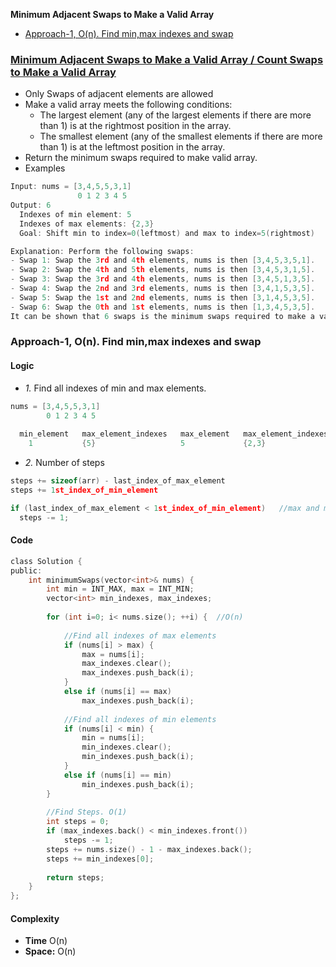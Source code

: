 **Minimum Adjacent Swaps to Make a Valid Array**
- [Approach-1, O(n). Find min,max indexes and swap](#a1)

### [Minimum Adjacent Swaps to Make a Valid Array / Count Swaps to Make a Valid Array](https://leetcode.com/problems/minimum-adjacent-swaps-to-make-a-valid-array/)
- Only Swaps of adjacent elements are allowed
- Make a valid array meets the following conditions:
  - The largest element (any of the largest elements if there are more than 1) is at the rightmost position in the array.
  - The smallest element (any of the smallest elements if there are more than 1) is at the leftmost position in the array.
- Return the minimum swaps required to make valid array.
- Examples
```c
Input: nums = [3,4,5,5,3,1]
               0 1 2 3 4 5
Output: 6
  Indexes of min element: 5
  Indexes of max elements: {2,3}
  Goal: Shift min to index=0(leftmost) and max to index=5(rightmost)

Explanation: Perform the following swaps:
- Swap 1: Swap the 3rd and 4th elements, nums is then [3,4,5,3,5,1].
- Swap 2: Swap the 4th and 5th elements, nums is then [3,4,5,3,1,5].
- Swap 3: Swap the 3rd and 4th elements, nums is then [3,4,5,1,3,5].
- Swap 4: Swap the 2nd and 3rd elements, nums is then [3,4,1,5,3,5].
- Swap 5: Swap the 1st and 2nd elements, nums is then [3,1,4,5,3,5].
- Swap 6: Swap the 0th and 1st elements, nums is then [1,3,4,5,3,5].
It can be shown that 6 swaps is the minimum swaps required to make a valid array.
```

<a name=a1></a>
### Approach-1, O(n). Find min,max indexes and swap
#### Logic
- _1._ Find all indexes of min and max elements.
```c
nums = [3,4,5,5,3,1]
        0 1 2 3 4 5
  
  min_element   max_element_indexes   max_element   max_element_indexes
    1           {5}                   5             {2,3}
```
- _2._ Number of steps
```c
steps += sizeof(arr) - last_index_of_max_element
steps += 1st_index_of_min_element

if (last_index_of_max_element < 1st_index_of_min_element)   //max and min element cross
  steps -= 1;
```
#### Code
```c
class Solution {
public:
    int minimumSwaps(vector<int>& nums) {
        int min = INT_MAX, max = INT_MIN;
        vector<int> min_indexes, max_indexes;
        
        for (int i=0; i< nums.size(); ++i) {  //O(n)
          
            //Find all indexes of max elements
            if (nums[i] > max) {
                max = nums[i];
                max_indexes.clear();
                max_indexes.push_back(i);
            }
            else if (nums[i] == max)
                max_indexes.push_back(i);
            
            //Find all indexes of min elements
            if (nums[i] < min) {
                min = nums[i];
                min_indexes.clear();
                min_indexes.push_back(i);
            }
            else if (nums[i] == min)
                min_indexes.push_back(i);
        }
      
        //Find Steps. O(1)
        int steps = 0;
        if (max_indexes.back() < min_indexes.front())
            steps -= 1;
        steps += nums.size() - 1 - max_indexes.back();
        steps += min_indexes[0];
        
        return steps;
    }
};
```
#### Complexity
- **Time** O(n)
- **Space:** O(n)
